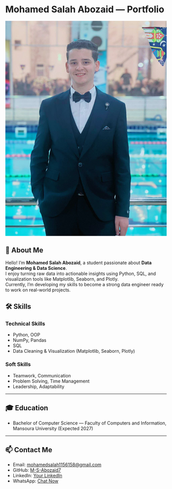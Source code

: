 # Mohamed Salah Abozaid — Portfolio

![Portfolio Screenshot](photo_2025-08-22_05-37-29.jpg)

## 👋 About Me
Hello! I’m **Mohamed Salah Abozaid**, a student passionate about **Data Engineering & Data Science**.  
I enjoy turning raw data into actionable insights using Python, SQL, and visualization tools like Matplotlib, Seaborn, and Plotly.  
Currently, I’m developing my skills to become a strong data engineer ready to work on real-world projects.

## 🛠 Skills

### Technical Skills
- Python, OOP
- NumPy, Pandas
- SQL
- Data Cleaning & Visualization (Matplotlib, Seaborn, Plotly)

### Soft Skills
- Teamwork, Communication
- Problem Solving, Time Management
- Leadership, Adaptability

---
## 🎓 Education
- Bachelor of Computer Science — Faculty of Computers and Information, Mansoura University (Expected 2027)
---

## 📫 Contact Me
- Email: [mohamedsalah1156158@gmail.com](mailto:mohamedsalah1156158@gmail.com)  
- GitHub: [M-S-Abozaid7](https://github.com/M-S-Abozaid7)  
- LinkedIn: [Your LinkedIn](https://www.linkedin.com/in/your-username)  
- WhatsApp: [Chat Now](https://wa.me/201096240470)


